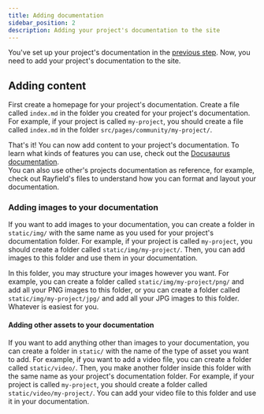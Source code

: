 ```yaml
---
title: Adding documentation
sidebar_position: 2
description: Adding your project's documentation to the site
---
```


You've set up your project's documentation in the [previous step](/docs/faq/guide/setup). Now, you need to add your project's documentation to the site.

## Adding content

First create a homepage for your project's documentation. Create a file called `index.md` in the folder you created for your project's documentation. For example, if your project is called `my-project`, you should create a file called `index.md` in the folder `src/pages/community/my-project/`.

That's it! You can now add content to your project's documentation. To learn what kinds of features you can use, check out the [Docusaurus documentation](https://docusaurus.io/docs/markdown-features).  
You can also use other's projects documentation as reference, for example, check out Rayfield's files to understand how you can format and layout your documentation.

### Adding images to your documentation

If you want to add images to your documentation, you can create a folder in `static/img/` with the same name as you used for your project's documentation folder. For example, if your project is called `my-project`, you should create a folder called `static/img/my-project/`. Then, you can add images to this folder and use them in your documentation.

In this folder, you may structure your images however you want. For example, you can create a folder called `static/img/my-project/png/` and add all your PNG images to this folder, or you can create a folder called `static/img/my-project/jpg/` and add all your JPG images to this folder.
Whatever is easiest for you.

#### Adding other assets to your documentation

If you want to add anything other than images to your documentation, you can create a folder in `static/` with the name of the type of asset you want to add. For example, if you want to add a video file, you can create a folder called `static/video/`. Then, you make another folder inside this folder with the same name as your project's documentation folder. For example, if your project is called `my-project`, you should create a folder called `static/video/my-project/`. You can add your video file to this folder and use it in your documentation.
